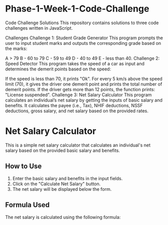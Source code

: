 # Phase-1-Week-1-Code-Challenge
Code Challenge Solutions
This repository contains solutions to three code challenges written in JavaScript.

Challenges
Challenge 1: Student Grade Generator
This program prompts the user to input student marks and outputs the corresponding grade based on the marks:

A > 79
B - 60 to 79
C - 59 to 49
D - 40 to 49
E - less than 40.
Challenge 2: Speed Detector
This program takes the speed of a car as input and determines the demerit points based on the speed:

If the speed is less than 70, it prints "Ok".
For every 5 km/s above the speed limit (70), it gives the driver one demerit point and prints the total number of demerit points.
If the driver gets more than 12 points, the function prints: "License suspended".
Challenge 3: Net Salary Calculator
This program calculates an individual’s net salary by getting the inputs of basic salary and benefits. It calculates the payee (i.e., Tax), NHIF deductions, NSSF deductions, gross salary, and net salary based on the provided rates.



# Net Salary Calculator

This is a simple net salary calculator that calculates an individual's net salary based on the provided basic salary and benefits.

## How to Use

1. Enter the basic salary and benefits in the input fields.
2. Click on the "Calculate Net Salary" button.
3. The net salary will be displayed below the form.

## Formula Used

The net salary is calculated using the following formula:

